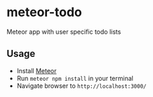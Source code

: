 # meteor-todo
Meteor app with user specific todo lists

## Usage
- Install [Meteor](https://www.meteor.com/install)
- Run `meteor npm install` in your terminal
- Navigate browser to `http://localhost:3000/`
